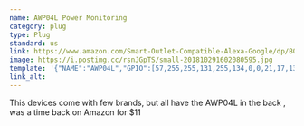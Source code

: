 ```yaml
---
name: AWP04L Power Monitoring
category: plug
type: Plug
standard: us
link: https://www.amazon.com/Smart-Outlet-Compatible-Alexa-Google/dp/B07LGSBFNJ/ref=mp_s_a_1_3?keywords=AWP04L&qid=1551164512&s=gateway&sr=8-3
image: https://i.postimg.cc/rsnJGpTS/small-201810291602080595.jpg
template: '{"NAME":"AWP04L","GPIO":[57,255,255,131,255,134,0,0,21,17,132,56,255],"FLAG":0,"BASE":18}' 
link_alt: 
---
```



This devices come with few brands,  but all have the AWP04L in the back , was a time back on Amazon for $11





